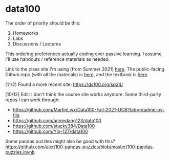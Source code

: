 # data100

The order of priority should be this:

1. Homeworks
2. Labs
3. Discussions / Lectures

This ordering preferences actually coding over passive learning. I assume I'll use handouts / reference materials as needed.

Link to the class site I'm using (from Summer 2021) [here](https://ds100.org/su21/). The public-facing Github repo (with all the materials) is [here](https://github.com/DS-100/su21), and the textbook is [here](https://github.com/DS-100/textbook).

[11/2] Found a more recent site: https://ds100.org/sp24/

[10/12] Edit: I don't think the course site works anymore. Some third-party repos I can work through: 
- https://github.com/MartinLwx/Data100-Fall-2021-UCB?tab=readme-ov-file
- https://github.com/anniedang123/data100
- https://github.com/stucky384/Data100
- https://github.com/Ylq-127/data100

Some pandas puzzles might also be good with this? 
https://github.com/ajcr/100-pandas-puzzles/blob/master/100-pandas-puzzles.ipynb
